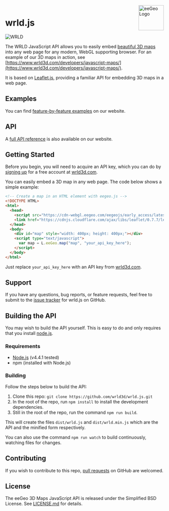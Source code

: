 <a href="https://www.eegeo.com/">
    <img src="https://cdn2.eegeo.com/wp-content/uploads/2016/03/eegeo_logo_quite_big.png" alt="eeGeo Logo" title="eegeo" align="right" height="80px" />
</a>

# wrld.js

![WRLD](https://cdn2.eegeo.com/wp-content/uploads/2016/03/readme-banner.jpg)

The WRLD JavaScript API allows you to easily embed [beautiful 3D maps](https://www.wrld3d.com/) into any web page for any modern, WebGL supporting browser. For an example of our 3D maps in action, see [https://www.wrld3d.com/developers/javascript-maps/](https://www.wrld3d.com/developers/javascript-maps/).

It is based on [Leaflet.js](http://leafletjs.com/), providing a familiar API for embedding 3D maps in a web page.

## Examples

You can find [feature-by-feature examples](https://www.wrld3d.com/wrld.js/examples/) on our website.

## API

A [full API reference](https://www.wrld3d.com/wrld.js/docs/) is also available on our website.

## Getting Started

Before you begin, you will need to acquire an API key, which you can do by [signing up](https://www.wrld3d.com/register/) for a free account at [wrld3d.com](https://www.wrld3d.com).

You can easily embed a 3D map in any web page. The code below shows a simple example:

```html
<!-- Create a map in an HTML element with eegeo.js -->
<!DOCTYPE HTML>
<html>
  <head>
    <script src="https://cdn-webgl.eegeo.com/eegeojs/early_access/latest/eegeo.js"></script>
    <link href="https://cdnjs.cloudflare.com/ajax/libs/leaflet/0.7.7/leaflet.css" rel="stylesheet" />
  </head>
  <body>
    <div id="map" style="width: 400px; height: 400px;"></div>
    <script type="text/javascript">
      var map = L.eeGeo.map("map", "your_api_key_here");
    </script>
  </body>
</html>
```

Just replace `your_api_key_here` with an API key from [wrld3d.com](https://www.eegeo.com/register/).

## Support

If you have any questions, bug reports, or feature requests, feel free to submit to the [issue tracker](https://github.com/wrld3d/wrld.js/issues) for wrld.js on GitHub.

## Building the API

You may wish to build the API yourself. This is easy to do and only requires that you install [node.js](https://nodejs.org/en/).

### Requirements

*   [Node.js](https://nodejs.org/en/) (v4.4.1 tested)
*   npm (installed with Node.js)

### Building

Follow the steps below to build the API:

1.  Clone this repo: `git clone https://github.com/wrld3d/wrld.js.git`
2.  In the root of the repo, run `npm install` to install the development dependencies.
3.  Still in the root of the repo, run the command `npm run build`.

This will create the files `dist/wrld.js` and `dist/wrld.min.js` which are the API and the minified form respectively.

You can also use the command `npm run watch` to build continuously, watching files for changes.

## Contributing

If you wish to contribute to this repo, [pull requests](https://github.com/wrld3d/wrld.js) on GitHub are welcomed.

## License

The eeGeo 3D Maps JavaScript API is released under the Simplified BSD License. See [LICENSE.md](https://github.com/wrld3d/wrld.js/blob/master/LICENSE.md) for details.
